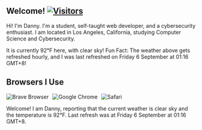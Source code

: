 <h2>Welcome! <a href="https://github.com/garcia-danny"> 
<img src="https://visitor-badge.laobi.icu/badge?page_id=garcia-danny" alt="Visitors"></a></h2>

Hi! I'm Danny. I'm a student, self-taught web developer, and a cybersecurity enthusiast.
I am located in Los Angeles, California, studying Computer Science and Cybersecurity.

It is currently 92°F here, with clear sky!
Fun Fact: The weather above gets refreshed hourly, and I was last refreshed on Friday 6 September at 01:16 GMT+8!

<h2>Browsers I Use</h2>
<div style="display: flex; gap: 10px;">
  <img src="https://img.shields.io/badge/Brave-FB542B?style=for-the-badge&logo=Brave&logoColor=white" alt="Brave Browser"/> 
  <img src="https://img.shields.io/badge/Google%20Chrome-4285F4?style=for-the-badge&logo=GoogleChrome&logoColor=white" alt="Google Chrome"/>
  <img src="https://img.shields.io/badge/Safari-000000?style=for-the-badge&logo=Safari&logoColor=white" alt="Safari"/>
</div>

<p>Welcome! I am Danny, reporting that the current weather is clear sky and the temperature is 92°F.
Last refresh was at Friday 6 September at 01:16 GMT+8.</p>
